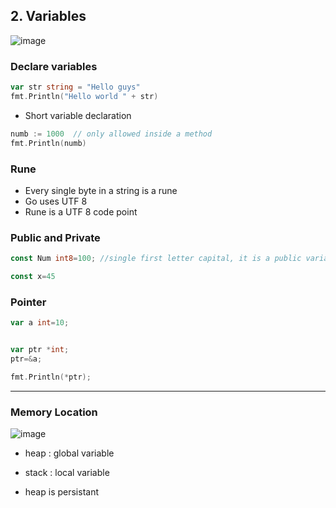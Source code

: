 ## 2. Variables

![image](https://github.com/aswinbennyofficial/Golang/assets/110408942/0b9ec672-dd5f-4a0f-8961-a2ed24da7853)

### Declare variables
```go
var str string = "Hello guys"  
fmt.Println("Hello world " + str)
```

- Short variable declaration
```go
numb := 1000  // only allowed inside a method
fmt.Println(numb)
```


### Rune
- Every single byte in a string is  a rune
- Go uses UTF 8
- Rune is a UTF 8 code point

### Public and Private
```go
const Num int8=100; //single first letter capital, it is a public variable
```

```go
const x=45
```


### Pointer
```go
var a int=10;


var ptr *int;
ptr=&a;

fmt.Println(*ptr);
```

---
### Memory Location
![image](https://github.com/aswinbennyofficial/Golang/assets/110408942/ec65f4aa-6c2c-4a3e-a7c5-f15f11555796)


- heap : global variable
- stack : local variable

- heap is persistant
